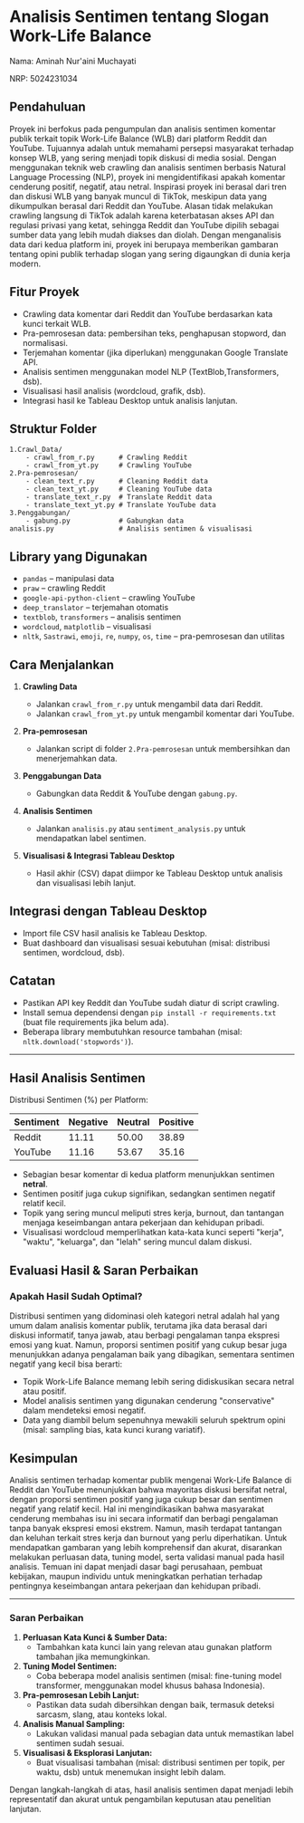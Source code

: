
# Analisis Sentimen tentang Slogan Work-Life Balance

Nama: Aminah Nur'aini Muchayati  

NRP: 5024231034

## Pendahuluan

Proyek ini berfokus pada pengumpulan dan analisis sentimen komentar publik terkait topik Work-Life Balance (WLB) dari platform Reddit dan YouTube. Tujuannya adalah untuk memahami persepsi masyarakat terhadap konsep WLB, yang sering menjadi topik diskusi di media sosial. Dengan menggunakan teknik web crawling dan analisis sentimen berbasis Natural Language Processing (NLP), proyek ini mengidentifikasi apakah komentar cenderung positif, negatif, atau netral. Inspirasi proyek ini berasal dari tren dan diskusi WLB yang banyak muncul di TikTok, meskipun data yang dikumpulkan berasal dari Reddit dan YouTube. Alasan tidak melakukan crawling langsung di TikTok adalah karena keterbatasan akses API dan regulasi privasi yang ketat, sehingga Reddit dan YouTube dipilih sebagai sumber data yang lebih mudah diakses dan diolah. Dengan menganalisis data dari kedua platform ini, proyek ini berupaya memberikan gambaran tentang opini publik terhadap slogan yang sering digaungkan di dunia kerja modern.

## Fitur Proyek

- Crawling data komentar dari Reddit dan YouTube berdasarkan kata kunci terkait WLB.
- Pra-pemrosesan data: pembersihan teks, penghapusan stopword, dan normalisasi.
- Terjemahan komentar (jika diperlukan) menggunakan Google Translate API.
- Analisis sentimen menggunakan model NLP (TextBlob,Transformers, dsb).
- Visualisasi hasil analisis (wordcloud, grafik, dsb).
- Integrasi hasil ke Tableau Desktop untuk analisis lanjutan.

## Struktur Folder

```
1.Crawl_Data/
    - crawl_from_r.py      # Crawling Reddit
    - crawl_from_yt.py     # Crawling YouTube
2.Pra-pemrosesan/
    - clean_text_r.py      # Cleaning Reddit data
    - clean_text_yt.py     # Cleaning YouTube data
    - translate_text_r.py  # Translate Reddit data
    - translate_text_yt.py # Translate YouTube data
3.Penggabungan/
    - gabung.py            # Gabungkan data
analisis.py                # Analisis sentimen & visualisasi

```

## Library yang Digunakan

- `pandas` – manipulasi data
- `praw` – crawling Reddit
- `google-api-python-client` – crawling YouTube
- `deep_translator` – terjemahan otomatis
- `textblob`, `transformers` – analisis sentimen
- `wordcloud`, `matplotlib` – visualisasi
- `nltk`, `Sastrawi`, `emoji`, `re`, `numpy`, `os`, `time` – pra-pemrosesan dan utilitas

## Cara Menjalankan

1. **Crawling Data**
   - Jalankan `crawl_from_r.py` untuk mengambil data dari Reddit.
   - Jalankan `crawl_from_yt.py` untuk mengambil komentar dari YouTube.

2. **Pra-pemrosesan**
   - Jalankan script di folder `2.Pra-pemrosesan` untuk membersihkan dan menerjemahkan data.

3. **Penggabungan Data**
   - Gabungkan data Reddit & YouTube dengan `gabung.py`.

4. **Analisis Sentimen**
   - Jalankan `analisis.py` atau `sentiment_analysis.py` untuk mendapatkan label sentimen.

5. **Visualisasi & Integrasi Tableau Desktop**
   - Hasil akhir (CSV) dapat diimpor ke Tableau Desktop untuk analisis dan visualisasi lebih lanjut.

## Integrasi dengan Tableau Desktop

- Import file CSV hasil analisis ke Tableau Desktop.
- Buat dashboard dan visualisasi sesuai kebutuhan (misal: distribusi sentimen, wordcloud, dsb).

## Catatan

- Pastikan API key Reddit dan YouTube sudah diatur di script crawling.
- Install semua dependensi dengan `pip install -r requirements.txt` (buat file requirements jika belum ada).
- Beberapa library membutuhkan resource tambahan (misal: `nltk.download('stopwords')`).

---

## Hasil Analisis Sentimen

Distribusi Sentimen (%) per Platform:

| Sentiment | Negative | Neutral | Positive |
|-----------|----------|---------|----------|
| Reddit    |  11.11   | 50.00   |  38.89   |
| YouTube   |  11.16   | 53.67   |  35.16   |

- Sebagian besar komentar di kedua platform menunjukkan sentimen **netral**.
- Sentimen positif juga cukup signifikan, sedangkan sentimen negatif relatif kecil.
- Topik yang sering muncul meliputi stres kerja, burnout, dan tantangan menjaga keseimbangan antara pekerjaan dan kehidupan pribadi.
- Visualisasi wordcloud memperlihatkan kata-kata kunci seperti "kerja", "waktu", "keluarga", dan "lelah" sering muncul dalam diskusi.

## Evaluasi Hasil & Saran Perbaikan

### Apakah Hasil Sudah Optimal?

Distribusi sentimen yang didominasi oleh kategori netral adalah hal yang umum dalam analisis komentar publik, terutama jika data berasal dari diskusi informatif, tanya jawab, atau berbagi pengalaman tanpa ekspresi emosi yang kuat. Namun, proporsi sentimen positif yang cukup besar juga menunjukkan adanya pengalaman baik yang dibagikan, sementara sentimen negatif yang kecil bisa berarti:

- Topik Work-Life Balance memang lebih sering didiskusikan secara netral atau positif.
- Model analisis sentimen yang digunakan cenderung "conservative" dalam mendeteksi emosi negatif.
- Data yang diambil belum sepenuhnya mewakili seluruh spektrum opini (misal: sampling bias, kata kunci kurang variatif).

## Kesimpulan

Analisis sentimen terhadap komentar publik mengenai Work-Life Balance di Reddit dan YouTube menunjukkan bahwa mayoritas diskusi bersifat netral, dengan proporsi sentimen positif yang juga cukup besar dan sentimen negatif yang relatif kecil. Hal ini mengindikasikan bahwa masyarakat cenderung membahas isu ini secara informatif dan berbagi pengalaman tanpa banyak ekspresi emosi ekstrem. Namun, masih terdapat tantangan dan keluhan terkait stres kerja dan burnout yang perlu diperhatikan. Untuk mendapatkan gambaran yang lebih komprehensif dan akurat, disarankan melakukan perluasan data, tuning model, serta validasi manual pada hasil analisis. Temuan ini dapat menjadi dasar bagi perusahaan, pembuat kebijakan, maupun individu untuk meningkatkan perhatian terhadap pentingnya keseimbangan antara pekerjaan dan kehidupan pribadi.

---

### Saran Perbaikan

1. **Perluasan Kata Kunci & Sumber Data:**
   - Tambahkan kata kunci lain yang relevan atau gunakan platform tambahan jika memungkinkan.
2. **Tuning Model Sentimen:**
   - Coba beberapa model analisis sentimen (misal: fine-tuning model transformer, menggunakan model khusus bahasa Indonesia).
3. **Pra-pemrosesan Lebih Lanjut:**
   - Pastikan data sudah dibersihkan dengan baik, termasuk deteksi sarcasm, slang, atau konteks lokal.
4. **Analisis Manual Sampling:**
   - Lakukan validasi manual pada sebagian data untuk memastikan label sentimen sudah sesuai.
5. **Visualisasi & Eksplorasi Lanjutan:**
   - Buat visualisasi tambahan (misal: distribusi sentimen per topik, per waktu, dsb) untuk menemukan insight lebih dalam.

Dengan langkah-langkah di atas, hasil analisis sentimen dapat menjadi lebih representatif dan akurat untuk pengambilan keputusan atau penelitian lanjutan.
